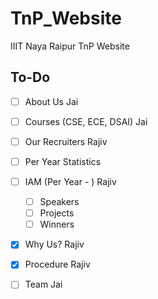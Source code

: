 # TnP_Website
IIIT Naya Raipur TnP Website

## To-Do

- [ ] About Us  Jai  
- [ ] Courses (CSE, ECE, DSAI)  Jai  
- [ ] Our Recruiters  Rajiv  
- [ ] Per Year Statistics  
- [ ] IAM (Per Year - )  Rajiv  
   - [ ] Speakers
   - [ ] Projects
   - [ ] Winners  
  
- [X] Why Us? Rajiv  
- [X] Procedure  Rajiv    
- [ ] Team Jai





